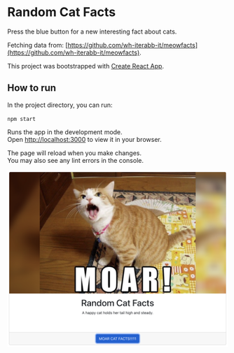 # Random Cat Facts

Press the blue button for a new interesting fact about cats.

Fetching data from: [https://github.com/wh-iterabb-it/meowfacts](https://github.com/wh-iterabb-it/meowfacts).

This project was bootstrapped with [Create React App](https://github.com/facebook/create-react-app).

## How to run

In the project directory, you can run:

 `npm start`

Runs the app in the development mode.\
Open [http://localhost:3000](http://localhost:3000) to view it in your browser.

The page will reload when you make changes.\
You may also see any lint errors in the console.

<img src="fetch-cat-facts.png" width="700" >
